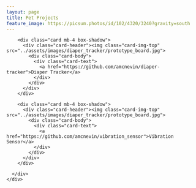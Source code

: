```yaml
---
layout: page
title: Pet Projects
feature_image: https://picsum.photos/id/102/4320/3240?gravity=south
---
```


<div class="album py-5 ">
  <div class="container">
    <div class="row">
      <div class="col-md-4">

        <div class="card mb-4 box-shadow">
          <div class="card-header"><img class="card-img-top" src="../assets/images/diaper_tracker/prototype_board.jpg">
            <div class="card-body">
              <div class="card-text">
                <a href="https://github.com/amcnevin/diaper-tracker">Diaper Tracker</a>
              </div>
            </div>
          </div>
        </div>  

        <div class="card mb-4 box-shadow">
          <div class="card-header"><img class="card-img-top" src="../assets/images/diaper_tracker/prototype_board.jpg">
            <div class="card-body">
              <div class="card-text">
                <a href="https://github.com/amcnevin/vibration_sensor">Vibration Sensor</a>
              </div>
            </div>
          </div>
        </div>

      </div>
    </div>
  </div>
</div>
